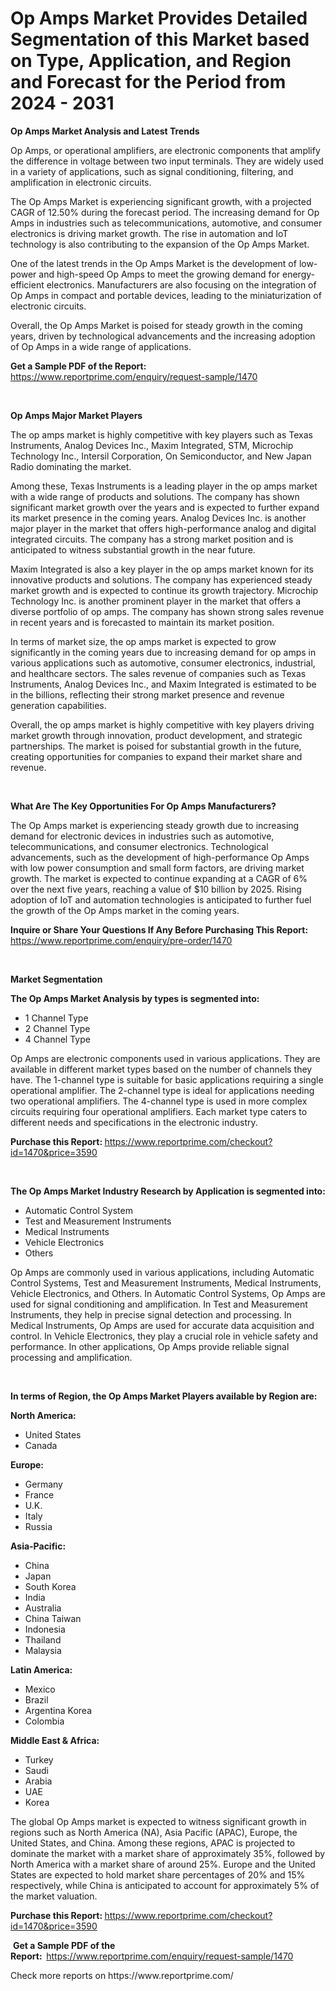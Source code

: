 <p><h1>Op Amps Market Provides Detailed Segmentation of this Market based on Type, Application, and Region and Forecast for the Period from 2024 - 2031</h1></p><p><strong>Op Amps Market Analysis and Latest Trends</strong></p>
<p><p>Op Amps, or operational amplifiers, are electronic components that amplify the difference in voltage between two input terminals. They are widely used in a variety of applications, such as signal conditioning, filtering, and amplification in electronic circuits.</p><p>The Op Amps Market is experiencing significant growth, with a projected CAGR of 12.50% during the forecast period. The increasing demand for Op Amps in industries such as telecommunications, automotive, and consumer electronics is driving market growth. The rise in automation and IoT technology is also contributing to the expansion of the Op Amps Market.</p><p>One of the latest trends in the Op Amps Market is the development of low-power and high-speed Op Amps to meet the growing demand for energy-efficient electronics. Manufacturers are also focusing on the integration of Op Amps in compact and portable devices, leading to the miniaturization of electronic circuits.</p><p>Overall, the Op Amps Market is poised for steady growth in the coming years, driven by technological advancements and the increasing adoption of Op Amps in a wide range of applications.</p></p>
<p><strong>Get a Sample PDF of the Report:&nbsp;</strong> <a href="https://www.reportprime.com/enquiry/request-sample/1470">https://www.reportprime.com/enquiry/request-sample/1470</a></p>
<p>&nbsp;</p>
<p><strong>Op Amps Major Market Players</strong></p>
<p><p>The op amps market is highly competitive with key players such as Texas Instruments, Analog Devices Inc., Maxim Integrated, STM, Microchip Technology Inc., Intersil Corporation, On Semiconductor, and New Japan Radio dominating the market. </p><p>Among these, Texas Instruments is a leading player in the op amps market with a wide range of products and solutions. The company has shown significant market growth over the years and is expected to further expand its market presence in the coming years. Analog Devices Inc. is another major player in the market that offers high-performance analog and digital integrated circuits. The company has a strong market position and is anticipated to witness substantial growth in the near future.</p><p>Maxim Integrated is also a key player in the op amps market known for its innovative products and solutions. The company has experienced steady market growth and is expected to continue its growth trajectory. Microchip Technology Inc. is another prominent player in the market that offers a diverse portfolio of op amps. The company has shown strong sales revenue in recent years and is forecasted to maintain its market position.</p><p>In terms of market size, the op amps market is expected to grow significantly in the coming years due to increasing demand for op amps in various applications such as automotive, consumer electronics, industrial, and healthcare sectors. The sales revenue of companies such as Texas Instruments, Analog Devices Inc., and Maxim Integrated is estimated to be in the billions, reflecting their strong market presence and revenue generation capabilities.</p><p>Overall, the op amps market is highly competitive with key players driving market growth through innovation, product development, and strategic partnerships. The market is poised for substantial growth in the future, creating opportunities for companies to expand their market share and revenue.</p></p>
<p>&nbsp;</p>
<p><strong>What Are The Key Opportunities For Op Amps Manufacturers?</strong></p>
<p><p>The Op Amps market is experiencing steady growth due to increasing demand for electronic devices in industries such as automotive, telecommunications, and consumer electronics. Technological advancements, such as the development of high-performance Op Amps with low power consumption and small form factors, are driving market growth. The market is expected to continue expanding at a CAGR of 6% over the next five years, reaching a value of $10 billion by 2025. Rising adoption of IoT and automation technologies is anticipated to further fuel the growth of the Op Amps market in the coming years.</p></p>
<p><strong>Inquire or Share Your Questions If Any Before Purchasing This Report:</strong> <a href="https://www.reportprime.com/enquiry/pre-order/1470">https://www.reportprime.com/enquiry/pre-order/1470</a></p>
<p>&nbsp;</p>
<p><strong>Market Segmentation</strong></p>
<p><strong>The Op Amps Market Analysis by types is segmented into:</strong></p>
<p><ul><li>1 Channel Type</li><li>2 Channel Type</li><li>4 Channel Type</li></ul></p>
<p><p>Op Amps are electronic components used in various applications. They are available in different market types based on the number of channels they have. The 1-channel type is suitable for basic applications requiring a single operational amplifier. The 2-channel type is ideal for applications needing two operational amplifiers. The 4-channel type is used in more complex circuits requiring four operational amplifiers. Each market type caters to different needs and specifications in the electronic industry.</p></p>
<p><strong>Purchase this Report:&nbsp;</strong><a href="https://www.reportprime.com/checkout?id=1470&price=3590">https://www.reportprime.com/checkout?id=1470&price=3590</a></p>
<p>&nbsp;</p>
<p><strong>The Op Amps Market Industry Research by Application is segmented into:</strong></p>
<p><ul><li>Automatic Control System</li><li>Test and Measurement Instruments</li><li>Medical Instruments</li><li>Vehicle Electronics</li><li>Others</li></ul></p>
<p><p>Op Amps are commonly used in various applications, including Automatic Control Systems, Test and Measurement Instruments, Medical Instruments, Vehicle Electronics, and Others. In Automatic Control Systems, Op Amps are used for signal conditioning and amplification. In Test and Measurement Instruments, they help in precise signal detection and processing. In Medical Instruments, Op Amps are used for accurate data acquisition and control. In Vehicle Electronics, they play a crucial role in vehicle safety and performance. In other applications, Op Amps provide reliable signal processing and amplification.</p></p>
<p>&nbsp;</p>
<p><strong>In terms of Region, the Op Amps Market Players available by Region are:</strong></p>
<p>
    <p> <strong> North America: </strong>
        <ul>
            <li>United States</li>
            <li>Canada</li>
        </ul>
        </p> 
    <p> <strong> Europe: </strong>
        <ul>
            <li>Germany</li>
            <li>France</li>
            <li>U.K.</li>
            <li>Italy</li>
            <li>Russia</li>
        </ul>
        </p> 
    <p> <strong> Asia-Pacific: </strong>
        <ul>
            <li>China</li>
            <li>Japan</li>
            <li>South Korea</li>
            <li>India</li>
            <li>Australia</li>
            <li>China Taiwan</li>
            <li>Indonesia</li>
            <li>Thailand</li>
            <li>Malaysia</li>
        </ul>
        </p> 
    <p> <strong> Latin America: </strong>
        <ul>
            <li>Mexico</li>
            <li>Brazil</li>
            <li>Argentina Korea</li>
            <li>Colombia</li>
        </ul>
        </p> 
    <p> <strong> Middle East & Africa: </strong>
        <ul>
            <li>Turkey</li>
            <li>Saudi</li>
            <li>Arabia</li>
            <li>UAE</li>
            <li>Korea</li>
        </ul>
    </p>
    </p>
<p><p>The global Op Amps market is expected to witness significant growth in regions such as North America (NA), Asia Pacific (APAC), Europe, the United States, and China. Among these regions, APAC is projected to dominate the market with a market share of approximately 35%, followed by North America with a market share of around 25%. Europe and the United States are expected to hold market share percentages of 20% and 15% respectively, while China is anticipated to account for approximately 5% of the market valuation.</p></p>
<p><strong>Purchase this Report: </strong><a href="https://www.reportprime.com/checkout?id=1470&price=3590">https://www.reportprime.com/checkout?id=1470&price=3590</a></p>
<p>&nbsp;<strong>Get a Sample PDF of the Report:&nbsp;&nbsp;</strong><a href="https://www.reportprime.com/enquiry/request-sample/1470">https://www.reportprime.com/enquiry/request-sample/1470</a></p>
<p><strong></strong></p>
<p>Check more reports on https://www.reportprime.com/</p>